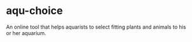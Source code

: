 # aqu-choice
An online tool that helps aquarists to select fitting plants and animals to his or her aquarium.
